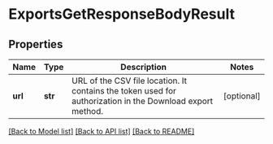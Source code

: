 # ExportsGetResponseBodyResult


## Properties
Name | Type | Description | Notes
------------ | ------------- | ------------- | -------------
**url** | **str** | URL of the CSV file location. It contains the token used for authorization in the Download export method. | [optional] 

[[Back to Model list]](../README.md#documentation-for-models) [[Back to API list]](../README.md#documentation-for-api-endpoints) [[Back to README]](../README.md)


